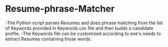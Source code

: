 # Resume-phrase-Matcher

 -The Python script parses Resumes and does phrase matching from the list of Keywords provided in Keywords.csv file and then builds a candidate profile.
 -The Keywords file can be customized according to one's needs to extract Resumes containing those words.
